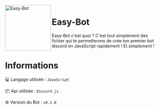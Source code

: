 <img align=left src="https://i.imgur.com/npAFMrO.png" width="150" alt="Easy-Bot" />

# Easy-Bot
Easy-Bot c'est quoi ? C'est tout simplement des fichier qui te permetterons de crée ton premier bot discord en JavaScript rapidement ! Et simplement !

# Informations

💻 Langage utilisée : `JavaScript`

📦 Api utilisée : `Discord.js`

⚙️ Version du Bot : `v0.1.0`
